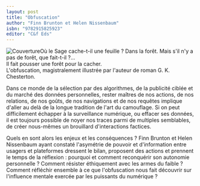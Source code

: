 ```yaml
---
layout: post
title: "Obfuscation"
author: "Finn Brunton et Helen Nissenbaum"
isbn: "9782915825923"
editor: "C&f Eds"
---
```

![Couverture](/img/9782915825923.jpg)Où le Sage cache-t-il une feuille ? Dans la forêt. Mais s'il n'y a pas de forêt, que fait-t-il ?...  
Il fait pousser une forêt pour la cacher.  
L'obfuscation, magistralement illustrée par l'auteur de roman G. K. Chesterton.  

Dans ce monde de la sélection par des algorithmes, de la publicité ciblée et du marché des données personnelles, rester maîtres de nos actions, de nos relations, de nos goûts, de nos navigations et de nos requêtes implique d'aller au delà de la longue tradition de l'art du camouflage. Si on peut difficilement échapper à la surveillance numérique, ou effacer ses données, il est toujours possible de noyer nos traces parmi de multiples semblables, de créer nous-mêmes un brouillard d'interactions factices.  

Quels en sont alors les enjeux et les conséquences ? Finn Brunton et Helen Nissenbaum ayant constaté l'asymétrie de pouvoir et d'information entre usagers et plateformes dressent le bilan, proposent des actions et prennent le temps de la réflexion : pourquoi et comment reconquérir son autonomie personnelle ? Comment résister éthiquement avec les armes du faible ? Comment réfléchir ensemble à ce que l'obfuscation nous fait découvrir sur l'influence mentale exercée par les puissants du numérique ?
